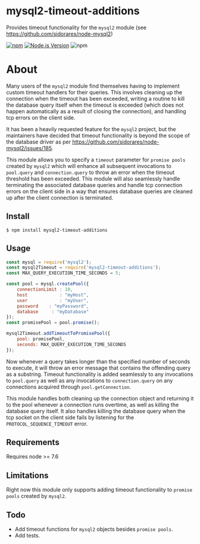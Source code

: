 # mysql2-timeout-additions
Provides timeout functionality for the `mysql2` module (see https://github.com/sidorares/node-mysql2)

[![npm](https://img.shields.io/npm/v/mysql2-timeout-additions.svg?style=flat-square)](https://www.npmjs.com/package/mysql2-timeout-additions 'npm')
[![Node.js Version](https://img.shields.io/node/v/mysql2-timeout-additions.svg?style=flat-square 'Node.js Version')](#)
![npm](https://img.shields.io/npm/dt/mysql2-timeout-additions)
# About
Many users of the `mysql2` module find themselves having to implement custom timeout handlers for their queries. This involves cleaning up the connection when the timeout has been exceeded, writing a routine to kill the database query itself when the timeout is exceeded (which does not happen automatically as a result of closing the connection), and handling tcp errors on the client side. 

It has been a heavily requested feature for the `mysql2` project, but the maintainers have decided that timeout functionality is beyond the scope of the database driver as per https://github.com/sidorares/node-mysql2/issues/185. 

This module allows you to specify a `timeout` parameter for `promise pools` created by `mysql2` which will enhance all subsequent invocations to `pool.query` and `connection.query` to throw an error when the timeout threshold has been exceeded. This module will also seamlessly handle terminating the associated database queries and handle tcp connection errors on the client side in a way that ensures database queries are cleaned up after the client connection is terminated.

## Install
```
$ npm install mysql2-timeout-additions
```

## Usage
```javascript
const mysql = require('mysql2');
const mysql2Timeout = require('mysql2-timeout-additions');
const MAX_QUERY_EXECUTION_TIME_SECONDS = 5;

const pool = mysql.createPool({
    connectionLimit : 10,
    host            : "myHost",
    user            : "myUser",
    password    : "myPassword",
    database     : "myDatabase"
});
const promisePool = pool.promise();

mysql2Timeout.addTimeoutToPromisePool({ 
    pool: promisePool, 
    seconds: MAX_QUERY_EXECUTION_TIME_SECONDS 
});
```

Now whenever a query takes longer than the specified number of seconds to execute, it will throw an error message that contains the offending query as a substring. Timeout functionality is added seamlessly to any invocations to `pool.query` as well as any invocations to `connection.query` on any connections acquired through `pool.getConnection`. 

This module handles both cleaning up the connection object and returning it to the pool whenever a connection runs overtime, as well as killing the database query itself. It also handles killing the database query when the tcp socket on the client side fails by listening for the `PROTOCOL_SEQUENCE_TIMEOUT` error. 

## Requirements
Requires node >= 7.6

## Limitations
Right now this module only supports adding timeout functionality to `promise pools` created by `mysql2`. 

## Todo 
- Add timeout functions for `mysql2` objects besides `promise pools`. 
- Add tests.
